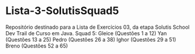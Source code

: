 # Lista-3-SolutisSquad5
Repositório destinado para a Lista de Exercícios 03, da etapa Solutis School Dev Trail de Curso em Java.
Squad 5:
Gleice (Questões 1 a 12)
Yan (Questões 13 a 25)
Pedro (Questões 26 a 38)
Ighor (Questões 29 a 51)
Breno (Questões 52 a 65)
